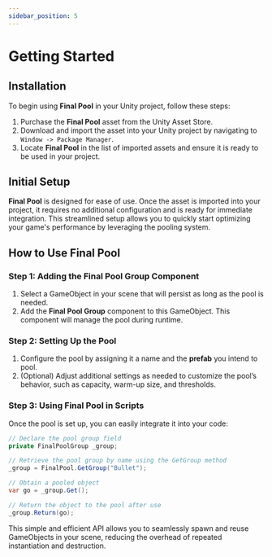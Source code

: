 ```yaml
---
sidebar_position: 5
---
```


# Getting Started

## Installation

To begin using **Final Pool** in your Unity project, follow these steps:

1. Purchase the **Final Pool** asset from the Unity Asset Store.
2. Download and import the asset into your Unity project by navigating to `Window -> Package Manager`.
3. Locate **Final Pool** in the list of imported assets and ensure it is ready to be used in your project.

## Initial Setup

**Final Pool** is designed for ease of use. Once the asset is imported into your project, it requires no additional configuration and is ready for immediate integration. This streamlined setup allows you to quickly start optimizing your game's performance by leveraging the pooling system.

## How to Use Final Pool

### Step 1: Adding the Final Pool Group Component

1. Select a GameObject in your scene that will persist as long as the pool is needed.
2. Add the **Final Pool Group** component to this GameObject. This component will manage the pool during runtime.

### Step 2: Setting Up the Pool

1. Configure the pool by assigning it a name and the **prefab** you intend to pool. 
2. (Optional) Adjust additional settings as needed to customize the pool’s behavior, such as capacity, warm-up size, and thresholds.

### Step 3: Using Final Pool in Scripts

Once the pool is set up, you can easily integrate it into your code:

```csharp
// Declare the pool group field
private FinalPoolGroup _group;

// Retrieve the pool group by name using the GetGroup method
_group = FinalPool.GetGroup("Bullet");

// Obtain a pooled object
var go = _group.Get();

// Return the object to the pool after use
_group.Return(go);
```

This simple and efficient API allows you to seamlessly spawn and reuse GameObjects in your scene, reducing the overhead of repeated instantiation and destruction.